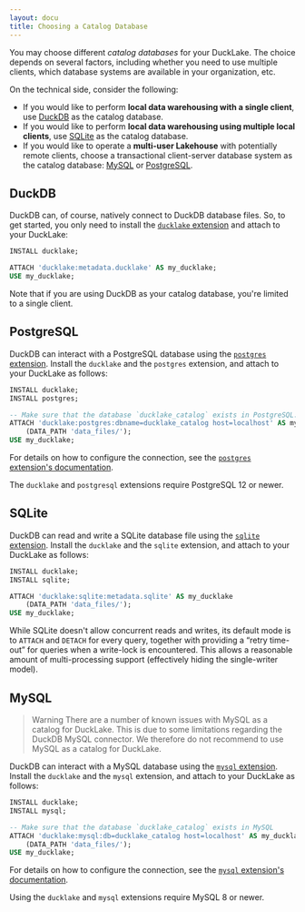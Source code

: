 ```yaml
---
layout: docu
title: Choosing a Catalog Database
---
```


You may choose different _catalog databases_ for your DuckLake.
The choice depends on several factors, including whether you need to use multiple clients, which database systems are available in your organization, etc.

On the technical side, consider the following:

* If you would like to perform **local data warehousing with a single client**, use [DuckDB](#duckdb) as the catalog database.
* If you would like to perform **local data warehousing using multiple local clients**, use [SQLite](#sqlite) as the catalog database.
* If you would like to operate a **multi-user Lakehouse** with potentially remote clients, choose a transactional client-server database system as the catalog database: [MySQL](#mysql) or [PostgreSQL](#postgresql).

## DuckDB

DuckDB can, of course, natively connect to DuckDB database files.
So, to get started, you only need to install the [`ducklake` extension](https://duckdb.org/docs/stable/core_extensions/ducklake) and attach to your DuckLake:

```sql
INSTALL ducklake;

ATTACH 'ducklake:metadata.ducklake' AS my_ducklake;
USE my_ducklake;
```

Note that if you are using DuckDB as your catalog database, you're limited to a single client.

## PostgreSQL

DuckDB can interact with a PostgreSQL database using the [`postgres` extension](https://duckdb.org/docs/stable/core_extensions/postgres).
Install the `ducklake` and the `postgres` extension, and attach to your DuckLake as follows:

```sql
INSTALL ducklake;
INSTALL postgres;

-- Make sure that the database `ducklake_catalog` exists in PostgreSQL.
ATTACH 'ducklake:postgres:dbname=ducklake_catalog host=localhost' AS my_ducklake
    (DATA_PATH 'data_files/');
USE my_ducklake;
```

For details on how to configure the connection, see the [`postgres` extension's documentation](https://duckdb.org/docs/stable/core_extensions/postgres#configuration).

The `ducklake` and `postgresql` extensions require PostgreSQL 12 or newer.

## SQLite

DuckDB can read and write a SQLite database file using the [`sqlite` extension](https://duckdb.org/docs/stable/core_extensions/sqlite).
Install the `ducklake` and the `sqlite` extension, and attach to your DuckLake as follows:

```sql
INSTALL ducklake;
INSTALL sqlite;

ATTACH 'ducklake:sqlite:metadata.sqlite' AS my_ducklake
    (DATA_PATH 'data_files/');
USE my_ducklake;
```

While SQLite doesn't allow concurrent reads and writes, its default mode is to `ATTACH` and `DETACH` for every query, together with providing a “retry time-out” for queries when a write-lock is encountered.
This allows a reasonable amount of multi-processing support (effectively hiding the single-writer model).

## MySQL

> Warning There are a number of known issues with MySQL as a catalog for DuckLake. This is due to some limitations regarding the DuckDB MySQL connector. We therefore do not recommend to use MySQL as a catalog for DuckLake.

DuckDB can interact with a MySQL database using the [`mysql` extension](https://duckdb.org/docs/stable/core_extensions/mysql).
Install the `ducklake` and the `mysql` extension, and attach to your DuckLake as follows:

```sql
INSTALL ducklake;
INSTALL mysql;

-- Make sure that the database `ducklake_catalog` exists in MySQL
ATTACH 'ducklake:mysql:db=ducklake_catalog host=localhost' AS my_ducklake
    (DATA_PATH 'data_files/');
USE my_ducklake;
```

For details on how to configure the connection, see the [`mysql` extension's documentation](https://duckdb.org/docs/stable/core_extensions/mysql#configuration).

Using the `ducklake` and `mysql` extensions require MySQL 8 or newer.
